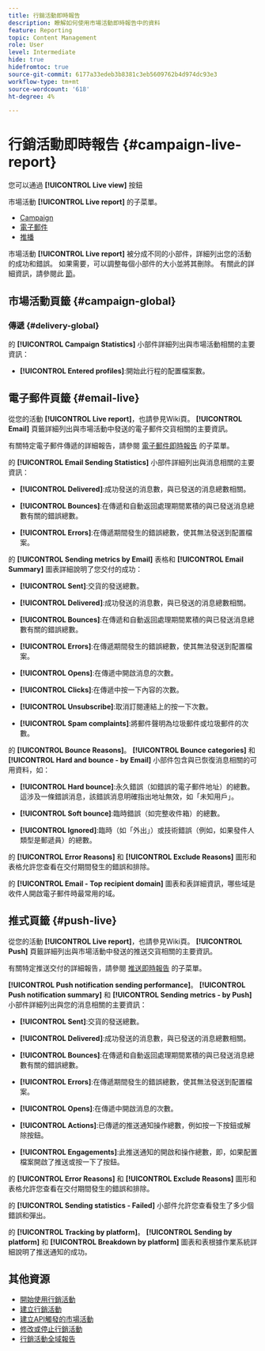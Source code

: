 ```yaml
---
title: 行銷活動即時報告
description: 瞭解如何使用市場活動即時報告中的資料
feature: Reporting
topic: Content Management
role: User
level: Intermediate
hide: true
hidefromtoc: true
source-git-commit: 6177a33edeb3b8381c3eb5609762b4d974dc93e3
workflow-type: tm+mt
source-wordcount: '618'
ht-degree: 4%

---
```


# 行銷活動即時報告 {#campaign-live-report}

您可以通過 **[!UICONTROL Live view]** 按鈕

市場活動 **[!UICONTROL Live report]** 的子菜單。

* [Campaign](#campaign-live)
* [電子郵件](#email-live)
* [推播](#push-live)

市場活動 **[!UICONTROL Live report]** 被分成不同的小部件，詳細列出您的活動的成功和錯誤。 如果需要，可以調整每個小部件的大小並將其刪除。 有關此的詳細資訊，請參閱此 [節](../reports/live-report.md#modify-dashboard)。

## 市場活動頁籤 {#campaign-global}

### 傳遞 {#delivery-global}

的 **[!UICONTROL Campaign Statistics]** 小部件詳細列出與市場活動相關的主要資訊：

* **[!UICONTROL Entered profiles]**:開始此行程的配置檔案數。

<!--
### Experimentation tab (#experimentation-live)

From your Campaign **[!UICONTROL Live report]**, the **[!UICONTROL Experimentation]** tab details the main information relative to how each variant is performing and if there is was winner during the test.
-->
## 電子郵件頁籤 {#email-live}

從您的活動 **[!UICONTROL Live report]**，也請參見Wiki頁。 **[!UICONTROL Email]** 頁籤詳細列出與市場活動中發送的電子郵件交貨相關的主要資訊。

有關特定電子郵件傳遞的詳細報告，請參閱 [電子郵件即時報告](../reports/email-live-report.md) 的子菜單。

的 **[!UICONTROL Email Sending Statistics]** 小部件詳細列出與消息相關的主要資訊：

* **[!UICONTROL Delivered]**:成功發送的消息數，與已發送的消息總數相關。

* **[!UICONTROL Bounces]**:在傳遞和自動返回處理期間累積的與已發送消息總數有關的錯誤總數。

* **[!UICONTROL Errors]**:在傳遞期間發生的錯誤總數，使其無法發送到配置檔案。

的 **[!UICONTROL Sending metrics by Email]** 表格和 **[!UICONTROL Email Summary]** 圖表詳細說明了您交付的成功：

* **[!UICONTROL Sent]**:交貨的發送總數。

* **[!UICONTROL Delivered]**:成功發送的消息數，與已發送的消息總數相關。

* **[!UICONTROL Bounces]**:在傳遞和自動返回處理期間累積的與已發送消息總數有關的錯誤總數。

* **[!UICONTROL Errors]**:在傳遞期間發生的錯誤總數，使其無法發送到配置檔案。

* **[!UICONTROL Opens]**:在傳遞中開啟消息的次數。

* **[!UICONTROL Clicks]**:在傳遞中按一下內容的次數。

* **[!UICONTROL Unsubscribe]**:取消訂閱連結上的按一下次數。

* **[!UICONTROL Spam complaints]**:將郵件聲明為垃圾郵件或垃圾郵件的次數。

的 **[!UICONTROL Bounce Reasons]**。 **[!UICONTROL Bounce categories]** 和 **[!UICONTROL Hard and bounce - by Email]** 小部件包含與已恢復消息相關的可用資料，如：

* **[!UICONTROL Hard bounce]**:永久錯誤（如錯誤的電子郵件地址）的總數。 這涉及一條錯誤消息，該錯誤消息明確指出地址無效，如「未知用戶」。

* **[!UICONTROL Soft bounce]**:臨時錯誤（如完整收件箱）的總數。

* **[!UICONTROL Ignored]**:臨時（如「外出」）或技術錯誤（例如，如果發件人類型是郵遞員）的總數。

的 **[!UICONTROL Error Reasons]** 和 **[!UICONTROL Exclude Reasons]** 圖形和表格允許您查看在交付期間發生的錯誤和排除。

的 **[!UICONTROL Email - Top recipient domain]** 圖表和表詳細資訊，哪些域是收件人開啟電子郵件時最常用的域。

## 推式頁籤 {#push-live}

從您的活動 **[!UICONTROL Live report]**，也請參見Wiki頁。 **[!UICONTROL Push]** 頁籤詳細列出與市場活動中發送的推送交貨相關的主要資訊。

有關特定推送交付的詳細報告，請參閱 [推送即時報告](../reports/push-live-report.md) 的子菜單。

**[!UICONTROL Push notification sending performance]**。 **[!UICONTROL Push notification summary]** 和 **[!UICONTROL Sending metrics - by Push]** 小部件詳細列出與您的消息相關的主要資訊：

* **[!UICONTROL Sent]**:交貨的發送總數。

* **[!UICONTROL Delivered]**:成功發送的消息數，與已發送的消息總數相關。

* **[!UICONTROL Bounces]**:在傳遞和自動返回處理期間累積的與已發送消息總數有關的錯誤總數。

* **[!UICONTROL Errors]**:在傳遞期間發生的錯誤總數，使其無法發送到配置檔案。

* **[!UICONTROL Opens]**:在傳遞中開啟消息的次數。

* **[!UICONTROL Actions]**:已傳遞的推送通知操作總數，例如按一下按鈕或解除按鈕。

* **[!UICONTROL Engagements]**:此推送通知的開啟和操作總數，即，如果配置檔案開啟了推送或按一下了按鈕。

的 **[!UICONTROL Error Reasons]** 和 **[!UICONTROL Exclude Reasons]** 圖形和表格允許您查看在交付期間發生的錯誤和排除。

的 **[!UICONTROL Sending statistics - Failed]** 小部件允許您查看發生了多少個錯誤和彈出。

的 **[!UICONTROL Tracking by platform]**。 **[!UICONTROL Sending by platform]** 和 **[!UICONTROL Breakdown by platform]** 圖表和表根據作業系統詳細說明了推送通知的成功。

## 其他資源

* [開始使用行銷活動](get-started-with-campaigns.md)
* [建立行銷活動](create-campaign.md)
* [建立API觸發的市場活動](api-triggered-campaigns.md)
* [修改或停止行銷活動](modify-stop-campaign.md)
* [行銷活動全域報告](campaign-global-report.md)
